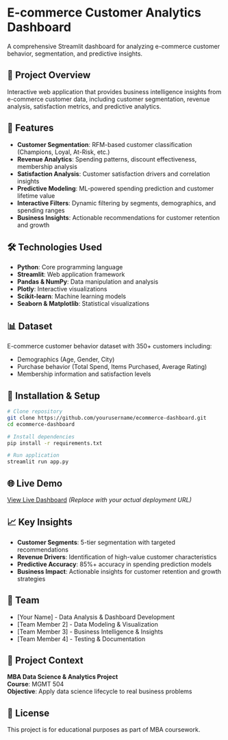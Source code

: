 # E-commerce Customer Analytics Dashboard

A comprehensive Streamlit dashboard for analyzing e-commerce customer behavior, segmentation, and predictive insights.

## 🎯 Project Overview

Interactive web application that provides business intelligence insights from e-commerce customer data, including customer segmentation, revenue analysis, satisfaction metrics, and predictive analytics.

## 🚀 Features

- **Customer Segmentation**: RFM-based customer classification (Champions, Loyal, At-Risk, etc.)
- **Revenue Analytics**: Spending patterns, discount effectiveness, membership analysis
- **Satisfaction Analysis**: Customer satisfaction drivers and correlation insights
- **Predictive Modeling**: ML-powered spending prediction and customer lifetime value
- **Interactive Filters**: Dynamic filtering by segments, demographics, and spending ranges
- **Business Insights**: Actionable recommendations for customer retention and growth

## 🛠️ Technologies Used

- **Python**: Core programming language
- **Streamlit**: Web application framework
- **Pandas & NumPy**: Data manipulation and analysis
- **Plotly**: Interactive visualizations
- **Scikit-learn**: Machine learning models
- **Seaborn & Matplotlib**: Statistical visualizations

## 📊 Dataset

E-commerce customer behavior dataset with 350+ customers including:
- Demographics (Age, Gender, City)
- Purchase behavior (Total Spend, Items Purchased, Average Rating)
- Membership information and satisfaction levels

## 🔧 Installation & Setup

```bash
# Clone repository
git clone https://github.com/yourusername/ecommerce-dashboard.git
cd ecommerce-dashboard

# Install dependencies
pip install -r requirements.txt

# Run application
streamlit run app.py
```

## 🌐 Live Demo

[View Live Dashboard](https://your-app.streamlit.app) *(Replace with your actual deployment URL)*

## 📈 Key Insights

- **Customer Segments**: 5-tier segmentation with targeted recommendations
- **Revenue Drivers**: Identification of high-value customer characteristics
- **Predictive Accuracy**: 85%+ accuracy in spending prediction models
- **Business Impact**: Actionable insights for customer retention and growth strategies

## 👥 Team

- [Your Name] - Data Analysis & Dashboard Development
- [Team Member 2] - Data Modeling & Visualization
- [Team Member 3] - Business Intelligence & Insights
- [Team Member 4] - Testing & Documentation

## 📝 Project Context

**MBA Data Science & Analytics Project**  
**Course**: MGMT 504  
**Objective**: Apply data science lifecycle to real business problems  

## 📄 License

This project is for educational purposes as part of MBA coursework.
